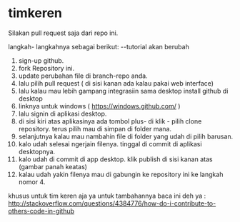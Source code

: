 # timkeren

Silakan pull request saja dari repo ini.

langkah- langkahnya sebagai berikut:
--tutorial akan berubah
1. sign-up github.
2. fork Repository ini.
3. update perubahan file di branch-repo anda.
4. lalu pilih pull request ( di sisi kanan ada kalau pakai web interface) 
5. lalu kalau mau lebih gampang integrasiin sama desktop install github di desktop
6. linknya untuk windows ( https://windows.github.com/ )
7. lalu signin di aplikasi desktop.
8. di sisi kiri atas aplikasinya ada tombol plus- di klik - pilih clone repository. terus pilih mau di simpan di folder mana.
9. selanjutnya kalau mau nambahin file di folder yang udah di pilih barusan.
10. kalo udah selesai ngerjain filenya. tinggal di commit di aplikasi desktopnya.
11. kalo udah di commit di app desktop. klik publish di sisi kanan atas (gambar panah keatas)
12. kalau udah yakin filenya mau di gabungin ke repository ini ke langkah nomor 4.


khusus untuk tim keren aja ya
untuk tambahannya baca ini deh ya : 
http://stackoverflow.com/questions/4384776/how-do-i-contribute-to-others-code-in-github
